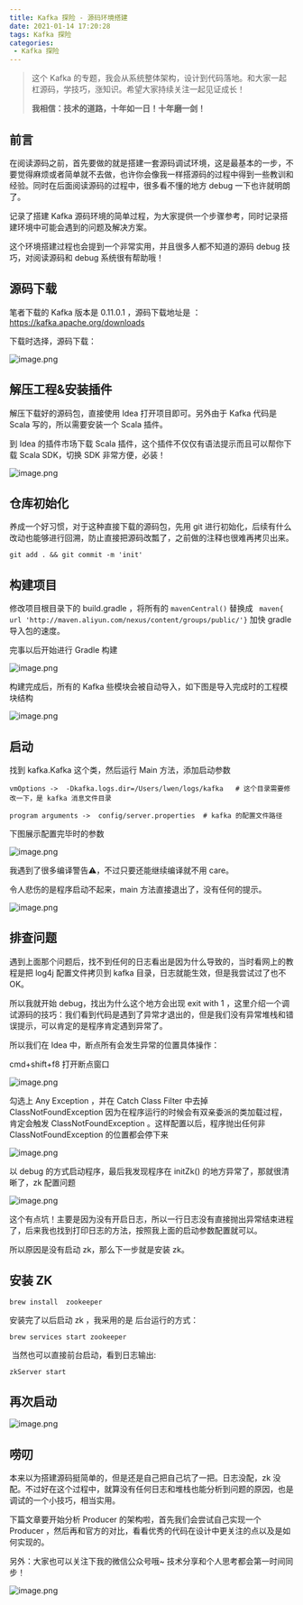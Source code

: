 ```yaml
---
title: Kafka 探险 - 源码环境搭建
date: 2021-01-14 17:20:28
tags: Kafka 探险
categories:
 - Kafka 探险
---
```


> 这个 Kafka 的专题，我会从系统整体架构，设计到代码落地。和大家一起杠源码，学技巧，涨知识。希望大家持续关注一起见证成长！
>
> **我相信：技术的道路，十年如一日！十年磨一剑！**



## 前言



在阅读源码之前，首先要做的就是搭建一套源码调试环境，这是最基本的一步，不要觉得麻烦或者简单就不去做，也许你会像我一样搭源码的过程中得到一些教训和经验。同时在后面阅读源码的过程中，很多看不懂的地方 debug 一下也许就明朗了。



记录了搭建 Kafka 源码环境的简单过程，为大家提供一个步骤参考，同时记录搭建环境中可能会遇到的问题及解决方案。



这个环境搭建过程也会提到一个非常实用，并且很多人都不知道的源码 debug 技巧，对阅读源码和 debug 系统很有帮助哦！



## 源码下载



笔者下载的 Kafka 版本是 0.11.0.1 ，源码下载地址是 ：https://kafka.apache.org/downloads

下载时选择，源码下载：



![image.png](https://lwen-pic.oss-cn-beijing.aliyuncs.com/1610295908149-3d876882-2f6c-4e16-acfe-402b957d4660-20210627195924507.png)





## 解压工程&安装插件



解压下载好的源码包，直接使用 Idea 打开项目即可。另外由于 Kafka 代码是 Scala 写的，所以需要安装一个 Scala 插件。



到 Idea 的插件市场下载 Scala 插件，这个插件不仅仅有语法提示而且可以帮你下载 Scala SDK，切换 SDK 非常方便，必装！



![image.png](https://lwen-pic.oss-cn-beijing.aliyuncs.com/1610296138821-fff657cf-7d63-4a49-8730-56489f5b38d5-20210627195927355.png)



## 仓库初始化



养成一个好习惯，对于这种直接下载的源码包，先用 git 进行初始化，后续有什么改动也能够进行回溯，防止直接把源码改瓢了，之前做的注释也很难再拷贝出来。



```
git add . && git commit -m 'init'
```



## 构建项目



修改项目根目录下的 build.gradle ，将所有的 `mavenCentral()` 替换成  ` maven{ url 'http://maven.aliyun.com/nexus/content/groups/public/'}` 加快 gradle 导入包的速度。

完事以后开始进行 Gradle 构建



![image.png](https://lwen-pic.oss-cn-beijing.aliyuncs.com/1610296394234-61bc8d50-cd52-4c92-9f59-c7cf8141b0ce-20210627195932098.png) 

构建完成后，所有的 Kafka 些模块会被自动导入，如下图是导入完成时的工程模块结构



![image.png](https://lwen-pic.oss-cn-beijing.aliyuncs.com/1610296724147-b6075fae-0c69-4293-a46c-86ae8af2a7fe-20210627195935115.png)



## 启动



找到 kafka.Kafka 这个类，然后运行 Main 方法，添加启动参数

```
vmOptions ->  -Dkafka.logs.dir=/Users/lwen/logs/kafka   # 这个目录需要修改一下，是 kafka 消息文件目录

program arguments ->  config/server.properties  # kafka 的配置文件路径
```



下图展示配置完毕时的参数



![image.png](https://lwen-pic.oss-cn-beijing.aliyuncs.com/1610383541230-9bf79e7f-8ea9-414b-ba1b-ffa27573b721-20210627195938389.png)



我遇到了很多编译警告⚠️，不过只要还能继续编译就不用 care。

令人悲伤的是程序启动不起来，main 方法直接退出了，没有任何的提示。



![image.png](https://lwen-pic.oss-cn-beijing.aliyuncs.com/1610297238930-cad4aec6-ae09-439e-a8f4-9a3ecc2dbf30-20210627195941776.png)



## 排查问题



遇到上面那个问题后，找不到任何的日志看出是因为什么导致的，当时看网上的教程是把 log4j 配置文件拷贝到 kafka 目录，日志就能生效，但是我尝试过了也不 OK。



所以我就开始 debug，找出为什么这个地方会出现 exit with 1 ，这里介绍一个调试源码的技巧：我们看到代码是遇到了异常才退出的，但是我们没有异常堆栈和错误提示，可以肯定的是程序肯定遇到异常了。



所以我们在 Idea 中，断点所有会发生异常的位置具体操作：



cmd+shift+f8 打开断点窗口



![image.png](https://lwen-pic.oss-cn-beijing.aliyuncs.com/1610885167175-17d6d533-5b46-496f-9f25-8b1d6da3921c-20210627195944898.png)



勾选上 Any Exception ，并在 Catch Class Filter 中去掉 ClassNotFoundException 因为在程序运行的时候会有双亲委派的类加载过程，肯定会触发 ClassNotFoundException 。这样配置以后，程序抛出任何非 ClassNotFoundException 的位置都会停下来



![image.png](https://lwen-pic.oss-cn-beijing.aliyuncs.com/1610885340427-2fb68d6f-3280-4733-8e58-2322de105227-20210627195948492.png)



以 debug 的方式启动程序，最后我发现程序在  initZk() 的地方异常了，那就很清晰了，zk 配置问题



![image.png](https://lwen-pic.oss-cn-beijing.aliyuncs.com/1610885430723-f3324af0-23e5-4371-b71f-ce5ce921329a-20210627195951761.png)



这个有点坑！主要是因为没有开启日志，所以一行日志没有直接抛出异常结束进程了，后来我也找到打印日志的方法，按照我上面的启动参数配置就可以。



所以原因是没有启动 zk，那么下一步就是安装 zk。



## 安装 ZK



```
brew install  zookeeper
```

 安装完了以后启动 zk ，我采用的是 后台运行的方式：

```
brew services start zookeeper
```

​    当然也可以直接前台启动，看到日志输出:

```
zkServer start
```

## 再次启动



![image.png](https://lwen-pic.oss-cn-beijing.aliyuncs.com/1610383610463-3abb66b5-9aee-4181-8ca5-2eb77ce68fb7-20210627195956185.png)



## 唠叨



本来以为搭建源码挺简单的，但是还是自己把自己坑了一把。日志没配，zk 没配。不过好在这个过程中，就算没有任何日志和堆栈也能分析到问题的原因，也是调试的一个小技巧，相当实用。



下篇文章要开始分析 Producer 的架构啦，首先我们会尝试自己实现一个 Producer ，然后再和官方的对比，看看优秀的代码在设计中更关注的点以及是如何实现的。



另外：大家也可以关注下我的微信公众号哦~ 技术分享和个人思考都会第一时间同步！



![image.png](https://lwen-pic.oss-cn-beijing.aliyuncs.com/1610289331606-52e03a47-f431-4b20-8b57-6a4cc0f70345-20210627195959764.png)
